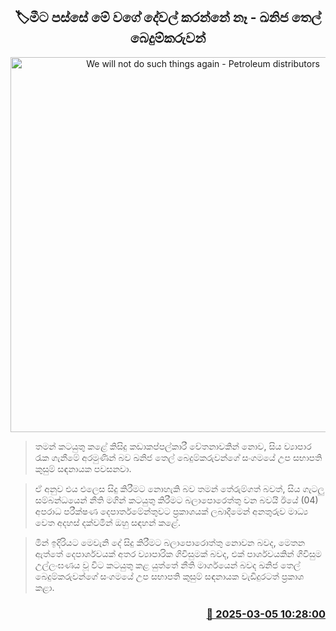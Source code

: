 <p align='center'><b><h2 align='center' title='We will not do such things again - Petroleum distributors'>🏷මීට පස්සේ මේ වගේ දේවල් කරන්නේ නෑ - ඛනිජ තෙල් බෙදුම්කරුවන්</h2></b></p>
<p align='center'><img src='https://helakuru.sgp1.cdn.digitaloceanspaces.com/esana/images/lib/kusum-sadanayake.jpg' width='600' alt='We will not do such things again - Petroleum distributors'></p>

> තමන් කටයුතු කළේ කිසිදු කඩාකප්පල්කාරී චේතනාවකින් නොව, සිය ව්‍යාපාර රැක ගැනීමේ අරමුණින් බව ඛනිජ තෙල් බෙදුම්කරුවන්ගේ සංගමයේ උප සභාපති කුසුම් සඳනායක පවසනවා.

> ඒ අනුව එය එලෙස සිදු කිරීමට නොහැකි බව තමන් තේරුම්ගත් බවත්, සිය ගැටලු සම්බන්ධයෙන් නීති මගින් කටයුතු කිරීමට බලාපොරෙත්තු වන බවයි ඊයේ (04) අපරාධ පරීක්ෂණ දෙපාර්තමේන්තුවට ප්‍රකාශයක් ලබාදීමෙන් අනතුරුව මාධ්‍ය වෙත අදහස් දක්වමින් ඔහු සඳහන් කළේ.

> මින් ඉදිරියට මෙවැනි දේ සිදු කිරීමට බලාපොරොත්තු නොවන බවද, මෙතන ඇත්තේ දෙපාර්ශවයක් අතර ව්‍යාපාරික ගිවිසුමක් බවද, එක් පාර්ශවයකින් ගිවිසුම උල්ලංඝණය වූ විට කටයුතු කළ යුත්තේ නීති මාර්ගයෙන් බවද ඛනිජ තෙල් බෙදුම්කරුවන්ගේ සංගමයේ උප සභාපති කුසුම් සඳනායක වැඩිදුරටත් ප්‍රකාශ කළා. 



<h3 align='right'><a href='https://www.helakuru.lk/esana/p/108030/'>📅 2025-03-05 10:28:00</a></h3>
